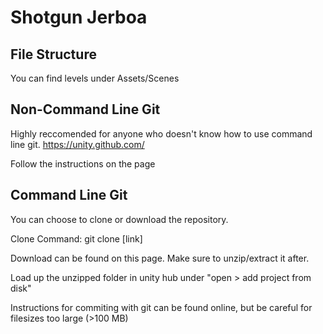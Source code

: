 # Shotgun Jerboa

## File Structure

You can find levels under Assets/Scenes

## Non-Command Line Git
Highly reccomended for anyone who doesn't know how to use command line git.
https://unity.github.com/

Follow the instructions on the page

## Command Line Git

You can choose to clone or download the repository.

Clone Command:
git clone [link]

Download can be found on this page. Make sure to unzip/extract it after.

Load up the unzipped folder in unity hub under "open > add project from disk"

Instructions for commiting with git can be found online, but be careful for filesizes too large (>100 MB)

